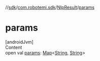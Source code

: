 //[sdk](../../../index.md)/[com.robotemi.sdk](../index.md)/[NlpResult](index.md)/[params](params.md)



# params  
[androidJvm]  
Content  
open val [params](params.md): [Map](https://developer.android.com/reference/kotlin/java/util/Map.html)<[String](https://developer.android.com/reference/kotlin/java/lang/String.html), [String](https://developer.android.com/reference/kotlin/java/lang/String.html)>  



